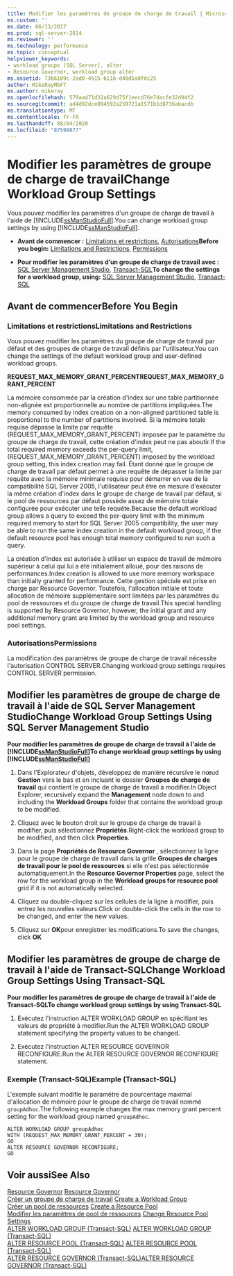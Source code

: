 ```yaml
---
title: Modifier les paramètres de groupe de charge de travail | Microsoft Docs
ms.custom: ''
ms.date: 06/13/2017
ms.prod: sql-server-2014
ms.reviewer: ''
ms.technology: performance
ms.topic: conceptual
helpviewer_keywords:
- workload groups [SQL Server], alter
- Resource Governor, workload group alter
ms.assetid: 73b6109c-2ad0-4915-b11b-d40d5a0fdc25
author: MikeRayMSFT
ms.author: mikeray
ms.openlocfilehash: 579aad71d32a629d75f1eecd76e7dacfe32d94f2
ms.sourcegitcommit: ad4d92dce894592a259721a1571b1d8736abacdb
ms.translationtype: MT
ms.contentlocale: fr-FR
ms.lasthandoff: 08/04/2020
ms.locfileid: "87599877"
---
```

# <a name="change-workload-group-settings"></a><span data-ttu-id="975fa-102">Modifier les paramètres de groupe de charge de travail</span><span class="sxs-lookup"><span data-stu-id="975fa-102">Change Workload Group Settings</span></span>
  <span data-ttu-id="975fa-103">Vous pouvez modifier les paramètres d'un groupe de charge de travail à l'aide de [!INCLUDE[ssManStudioFull](../../includes/ssmanstudiofull-md.md)].</span><span class="sxs-lookup"><span data-stu-id="975fa-103">You can change workload group settings by using [!INCLUDE[ssManStudioFull](../../includes/ssmanstudiofull-md.md)].</span></span>  
  
-   <span data-ttu-id="975fa-104">**Avant de commencer :**  [Limitations et restrictions](#LimitationsRestrictions), [Autorisations](#Permissions)</span><span class="sxs-lookup"><span data-stu-id="975fa-104">**Before you begin:**  [Limitations and Restrictions](#LimitationsRestrictions), [Permissions](#Permissions)</span></span>  
  
-   <span data-ttu-id="975fa-105">**Pour modifier les paramètres d’un groupe de charge de travail avec :**  [SQL Server Management Studio](#ChgWGProp), [Transact-SQL](#ChgWGTSQL)</span><span class="sxs-lookup"><span data-stu-id="975fa-105">**To change the settings for a workload group, using:**  [SQL Server Management Studio](#ChgWGProp), [Transact-SQL](#ChgWGTSQL)</span></span>  
  
## <a name="before-you-begin"></a><span data-ttu-id="975fa-106">Avant de commencer</span><span class="sxs-lookup"><span data-stu-id="975fa-106">Before You Begin</span></span>  
  
###  <a name="limitations-and-restrictions"></a><a name="LimitationsRestrictions"></a> <span data-ttu-id="975fa-107">Limitations et restrictions</span><span class="sxs-lookup"><span data-stu-id="975fa-107">Limitations and Restrictions</span></span>  
 <span data-ttu-id="975fa-108">Vous pouvez modifier les paramètres du groupe de charge de travail par défaut et des groupes de charge de travail définis par l'utilisateur.</span><span class="sxs-lookup"><span data-stu-id="975fa-108">You can change the settings of the default workload group and user-defined workload groups.</span></span>  
  
 <span data-ttu-id="975fa-109">**REQUEST_MAX_MEMORY_GRANT_PERCENT**</span><span class="sxs-lookup"><span data-stu-id="975fa-109">**REQUEST_MAX_MEMORY_GRANT_PERCENT**</span></span>  
  
 <span data-ttu-id="975fa-110">La mémoire consommée par la création d'index sur une table partitionnée non-alignée est proportionnelle au nombre de partitions impliquées.</span><span class="sxs-lookup"><span data-stu-id="975fa-110">The memory consumed by index creation on a non-aligned partitioned table is proportional to the number of partitions involved.</span></span> <span data-ttu-id="975fa-111">Si la mémoire totale requise dépasse la limite par requête (REQUEST_MAX_MEMORY_GRANT_PERCENT) imposée par le paramètre du groupe de charge de travail, cette création d'index peut ne pas aboutir.</span><span class="sxs-lookup"><span data-stu-id="975fa-111">If the total required memory exceeds the per-query limit, (REQUEST_MAX_MEMORY_GRANT_PERCENT) imposed by the workload group setting, this index creation may fail.</span></span> <span data-ttu-id="975fa-112">Étant donné que le groupe de charge de travail par défaut permet à une requête de dépasser la limite par requête avec la mémoire minimale requise pour démarrer en vue de la compatibilité SQL Server 2005, l'utilisateur peut être en mesure d'exécuter la même création d'index dans le groupe de charge de travail par défaut, si le pool de ressources par défaut possède assez de mémoire totale configurée pour exécuter une telle requête.</span><span class="sxs-lookup"><span data-stu-id="975fa-112">Because the default workload group allows a query to exceed the per-query limit with the minimum required memory to start for SQL Server 2005 compatibility, the user may be able to run the same index creation in the default workload group, if the default resource pool has enough total memory configured to run such a query.</span></span>  
  
 <span data-ttu-id="975fa-113">La création d'index est autorisée à utiliser un espace de travail de mémoire supérieur à celui qui lui a été initialement alloué, pour des raisons de performances.</span><span class="sxs-lookup"><span data-stu-id="975fa-113">Index creation is allowed to use more memory workspace than initially granted for performance.</span></span> <span data-ttu-id="975fa-114">Cette gestion spéciale est prise en charge par Resource Governor. Toutefois, l'allocation initiale et toute allocation de mémoire supplémentaire sont limitées par les paramètres du pool de ressources et du groupe de charge de travail.</span><span class="sxs-lookup"><span data-stu-id="975fa-114">This special handling is supported by Resource Governor, however, the initial grant and any additional memory grant are limited by the workload group and resource pool settings.</span></span>  
  
###  <a name="permissions"></a><a name="Permissions"></a> <span data-ttu-id="975fa-115">Autorisations</span><span class="sxs-lookup"><span data-stu-id="975fa-115">Permissions</span></span>  
 <span data-ttu-id="975fa-116">La modification des paramètres de groupe de charge de travail nécessite l'autorisation CONTROL SERVER.</span><span class="sxs-lookup"><span data-stu-id="975fa-116">Changing workload group settings requires CONTROL SERVER permission.</span></span>  
  
##  <a name="change-workload-group-settings-using-sql-server-management-studio"></a><a name="ChgWGProp"></a> <span data-ttu-id="975fa-117">Modifier les paramètres de groupe de charge de travail à l'aide de SQL Server Management Studio</span><span class="sxs-lookup"><span data-stu-id="975fa-117">Change Workload Group Settings Using SQL Server Management Studio</span></span>  
 <span data-ttu-id="975fa-118">**Pour modifier les paramètres de groupe de charge de travail à l'aide de [!INCLUDE[ssManStudioFull](../../includes/ssmanstudiofull-md.md)]**</span><span class="sxs-lookup"><span data-stu-id="975fa-118">**To change workload group settings by using [!INCLUDE[ssManStudioFull](../../includes/ssmanstudiofull-md.md)]**</span></span>  
  
1.  <span data-ttu-id="975fa-119">Dans l'Explorateur d'objets, développez de manière récursive le nœud **Gestion** vers le bas et en incluant le dossier **Groupes de charge de travail** qui contient le groupe de charge de travail à modifier.</span><span class="sxs-lookup"><span data-stu-id="975fa-119">In Object Explorer, recursively expand the **Management** node down to and including the **Workload Groups** folder that contains the workload group to be modified.</span></span>  
  
2.  <span data-ttu-id="975fa-120">Cliquez avec le bouton droit sur le groupe de charge de travail à modifier, puis sélectionnez **Propriétés**.</span><span class="sxs-lookup"><span data-stu-id="975fa-120">Right-click the workload group to be modified, and then click **Properties**.</span></span>  
  
3.  <span data-ttu-id="975fa-121">Dans la page **Propriétés de Resource Governor** , sélectionnez la ligne pour le groupe de charge de travail dans la grille **Groupes de charges de travail pour le pool de ressources** si elle n'est pas sélectionnée automatiquement.</span><span class="sxs-lookup"><span data-stu-id="975fa-121">In the **Resource Governor Properties** page, select the row for the workload group in the **Workload groups for resource pool** grid if it is not automatically selected.</span></span>  
  
4.  <span data-ttu-id="975fa-122">Cliquez ou double-cliquez sur les cellules de la ligne à modifier, puis entrez les nouvelles valeurs.</span><span class="sxs-lookup"><span data-stu-id="975fa-122">Click or double-click the cells in the row to be changed, and enter the new values.</span></span>  
  
5.  <span data-ttu-id="975fa-123">Cliquez sur **OK**pour enregistrer les modifications.</span><span class="sxs-lookup"><span data-stu-id="975fa-123">To save the changes, click **OK**</span></span>  
  
##  <a name="change-workload-group-settings-using-transact-sql"></a><a name="ChgWGTSQL"></a> <span data-ttu-id="975fa-124">Modifier les paramètres de groupe de charge de travail à l'aide de Transact-SQL</span><span class="sxs-lookup"><span data-stu-id="975fa-124">Change Workload Group Settings Using Transact-SQL</span></span>  
 <span data-ttu-id="975fa-125">**Pour modifier les paramètres de groupe de charge de travail à l'aide de Transact-SQL**</span><span class="sxs-lookup"><span data-stu-id="975fa-125">**To change workload group settings by using Transact-SQL**</span></span>  
  
1.  <span data-ttu-id="975fa-126">Exécutez l'instruction ALTER WORKLOAD GROUP en spécifiant les valeurs de propriété à modifier.</span><span class="sxs-lookup"><span data-stu-id="975fa-126">Run the ALTER WORKLOAD GROUP statement specifying the property values to be changed.</span></span>  
  
2.  <span data-ttu-id="975fa-127">Exécutez l'instruction ALTER RESOURCE GOVERNOR RECONFIGURE.</span><span class="sxs-lookup"><span data-stu-id="975fa-127">Run the ALTER RESOURCE GOVERNOR RECONFIGURE statement.</span></span>  
  
### <a name="example-transact-sql"></a><span data-ttu-id="975fa-128">Exemple (Transact-SQL)</span><span class="sxs-lookup"><span data-stu-id="975fa-128">Example (Transact-SQL)</span></span>  
 <span data-ttu-id="975fa-129">L'exemple suivant modifie le paramètre de pourcentage maximal d'allocation de mémoire pour le groupe de charge de travail nommé `groupAdhoc`.</span><span class="sxs-lookup"><span data-stu-id="975fa-129">The following example changes the max memory grant percent setting for the workload group named `groupAdhoc`.</span></span>  
  
```  
ALTER WORKLOAD GROUP groupAdhoc  
WITH (REQUEST_MAX_MEMORY_GRANT_PERCENT = 30);  
GO  
ALTER RESOURCE GOVERNOR RECONFIGURE;  
GO  
```  
  
## <a name="see-also"></a><span data-ttu-id="975fa-130">Voir aussi</span><span class="sxs-lookup"><span data-stu-id="975fa-130">See Also</span></span>  
 <span data-ttu-id="975fa-131">[Resource Governor](resource-governor.md) </span><span class="sxs-lookup"><span data-stu-id="975fa-131">[Resource Governor](resource-governor.md) </span></span>  
 <span data-ttu-id="975fa-132">[Créer un groupe de charge de travail](create-a-workload-group.md) </span><span class="sxs-lookup"><span data-stu-id="975fa-132">[Create a Workload Group](create-a-workload-group.md) </span></span>  
 <span data-ttu-id="975fa-133">[Créer un pool de ressources](create-a-resource-pool.md) </span><span class="sxs-lookup"><span data-stu-id="975fa-133">[Create a Resource Pool](create-a-resource-pool.md) </span></span>  
 <span data-ttu-id="975fa-134">[Modifier les paramètres de pool de ressources](change-resource-pool-settings.md) </span><span class="sxs-lookup"><span data-stu-id="975fa-134">[Change Resource Pool Settings](change-resource-pool-settings.md) </span></span>  
 <span data-ttu-id="975fa-135">[ALTER WORKLOAD GROUP &#40;Transact-SQL&#41;](/sql/t-sql/statements/alter-workload-group-transact-sql) </span><span class="sxs-lookup"><span data-stu-id="975fa-135">[ALTER WORKLOAD GROUP &#40;Transact-SQL&#41;](/sql/t-sql/statements/alter-workload-group-transact-sql) </span></span>  
 <span data-ttu-id="975fa-136">[ALTER RESOURCE POOL &#40;Transact-SQL&#41;](/sql/t-sql/statements/alter-resource-pool-transact-sql) </span><span class="sxs-lookup"><span data-stu-id="975fa-136">[ALTER RESOURCE POOL &#40;Transact-SQL&#41;](/sql/t-sql/statements/alter-resource-pool-transact-sql) </span></span>  
 [<span data-ttu-id="975fa-137">ALTER RESOURCE GOVERNOR &#40;Transact-SQL&#41;</span><span class="sxs-lookup"><span data-stu-id="975fa-137">ALTER RESOURCE GOVERNOR &#40;Transact-SQL&#41;</span></span>](/sql/t-sql/statements/alter-resource-governor-transact-sql)  
  
  
